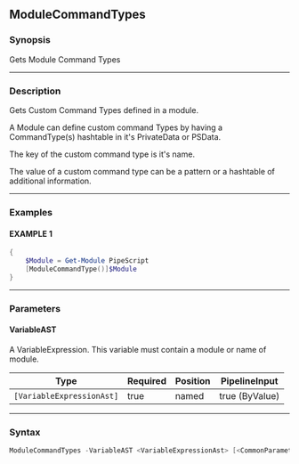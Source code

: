 ModuleCommandTypes
------------------




### Synopsis
Gets Module Command Types



---


### Description

Gets Custom Command Types defined in a module.

A Module can define custom command Types by having a CommandType(s) hashtable in it's PrivateData or PSData.

The key of the custom command type is it's name.

The value of a custom command type can be a pattern or a hashtable of additional information.



---


### Examples
#### EXAMPLE 1
```PowerShell
{
    $Module = Get-Module PipeScript
    [ModuleCommandType()]$Module
}
```



---


### Parameters
#### **VariableAST**

A VariableExpression.  This variable must contain a module or name of module.






|Type                     |Required|Position|PipelineInput |
|-------------------------|--------|--------|--------------|
|`[VariableExpressionAst]`|true    |named   |true (ByValue)|





---


### Syntax
```PowerShell
ModuleCommandTypes -VariableAST <VariableExpressionAst> [<CommonParameters>]
```
